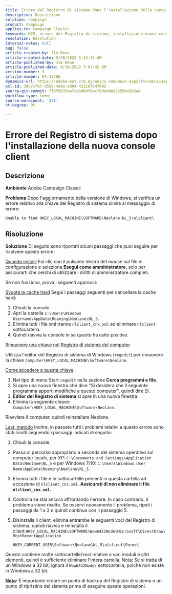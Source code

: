 ```yaml
---
title: Errore del Registro di sistema dopo l'installazione della nuova console client
description: Descrizione
solution: Campaign
product: Campaign
applies-to: Campaign Classic
keywords: KCS, errore del Registro di sistema, installazione nuova console client, Adobe Campaign Classic, risoluzione dei problemi, svuota cache, regedit, chiave del Registro di sistema
resolution: Resolution
internal-notes: null
bug: false
article-created-by: Jim Menn
article-created-date: 9/30/2022 5:42:35 AM
article-published-by: Jim Menn
article-published-date: 9/30/2022 7:07:42 AM
version-number: 3
article-number: KA-15766
dynamics-url: https://adobe-ent.crm.dynamics.com/main.aspx?forceUCI=1&pagetype=entityrecord&etn=knowledgearticle&id=d210f2ad-8240-ed11-9db1-0022480866ad
exl-id: 38b7c767-d55d-4a9a-ad94-42316f547602
source-git-commit: 7f0f5035ea7cebd60f6ec7bda9de6225b6c602a4
workflow-type: tm+mt
source-wordcount: '371'
ht-degree: 0%

---
```


# Errore del Registro di sistema dopo l&#39;installazione della nuova console client

## Descrizione


<b>Ambiente</b>
Adobe Campaign Classic

<b>Problema</b>
Dopo l&#39;aggiornamento della versione di Windows, si verifica un errore relativo alla chiave del Registro di sistema simile al messaggio di errore:


```
Unable to find HKEY_LOCAL_MACHINE\SOFTWARE\Neolane|NL_5\nlclient\
```



## Risoluzione


<b>Soluzione</b>
Di seguito sono riportati alcuni passaggi che puoi seguire per risolvere questo errore:

<u>Quando installi</u>
Fai clic con il pulsante destro del mouse sul file di configurazione e seleziona <b>Esegui come amministratore</b>, solo per assicurarti che cerchi di utilizzare i diritti di amministratore completi.

Se non funziona, prova i seguenti approcci:

<u>Svuota la cache hard</u>
Segui i passaggi seguenti per cancellare la cache hard:

1. Chiudi la console.
2. Apri la cartella `C:\Users\Windows Username\AppData\Roaming\Neolane\NL_5`.
3. Elimina tutti i file xml tranne `nlclient_cnx.xml` ed eliminare `nlclient` sottocartella.
4. Quindi riavvia la console in se questo ha esito positivo.


<u>Rimuovere una chiave nel Registro di sistema del computer</u>

Utilizza l&#39;editor del Registro di sistema di Windows (`regedit`) per rimuovere la chiave `Computer\HKEY_LOCAL_MACHINE\Software\Neolane`.

<u>Come accedere a questa chiave</u>:

1. Nel tipo di menu Start `regedit` nella sezione <b>Cerca programmi e file</b>.
2. Si apre una nuova finestra che dice &quot;Si desidera che il seguente programma apporti modifiche a questo computer&quot;, quindi dire *Sì*.
3. <b>Editor del Registro di sistema</b> si apre in una nuova finestra.
4. Elimina la seguente chiave: `Computer\HKEY_LOCAL_MACHINE\Software\Neolane`.


Riavviare il computer, quindi reinstallare Neolane.

<u>Last, metodo</u>
Inoltre, in passato tutti i problemi relativi a questo errore sono stati risolti seguendo i passaggi indicati di seguito:

1. Chiudi la console.
2. Passa al percorso appropriato a seconda del sistema operativo sul computer locale, per XP: `C:\Documents and Settings\Application Data\Neolane\NL_5` e per Windows 7/10: `C:\Users\Windows User Name\AppData\Roaming\Neolane\NL_5`.
3. Elimina tutti i file e le sottocartelle presenti in questa cartella ad eccezione di `nlclient_cnx.xml`. <b>Assicurati di non eliminare il file `nlclient_cnx.xml`.</b>
4. Controlla se stai ancora affrontando l&#39;errore. In caso contrario, il problema viene risolto. Se osservi nuovamente il problema, ripeti i passaggi da 1 a 3 e quindi continua con il passaggio 5.
5. Disinstalla il client, elimina entrambe le seguenti voci del Registro di sistema, quindi riavvia e reinstalla il client:`HKEY_LOCAL_MACHINE\SOFTWARE\Wow6432Node\Microsoft\DirectDraw\MostRecentApplication`

   `HKEY_CURRENT_USER\Software\Neolane\NL_5\nlclient\Forms\`


Questo contiene molte sottocartelle/voci relative a vari moduli e altri elementi, quindi è sufficiente eliminare l&#39;intera cartella.
Nota: Se si tratta di un Windows a 32 bit, ignora il `Wow6432Node\` sottocartella, poiché non esiste in Windows a 32 bit.

<u><b>Nota</b></u><b>:</b> È importante creare un punto di backup del Registro di sistema o un punto di ripristino del sistema prima di eseguire queste operazioni.
